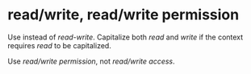 # read/write, read/write permission

Use instead of *read-write*. Capitalize both *read* and *write* if the context requires *read* to be capitalized. 

Use *read/write permission*, not *read/write access*. 
